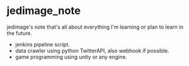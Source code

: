 # jedimage_note
jedimage's note that's all about everything I'm learning or plan to learn in the future.
- jenkins pipeline script.
- data crawler using python TwitterAPI, also webhook if possible.
- game programming using unity or any engine.